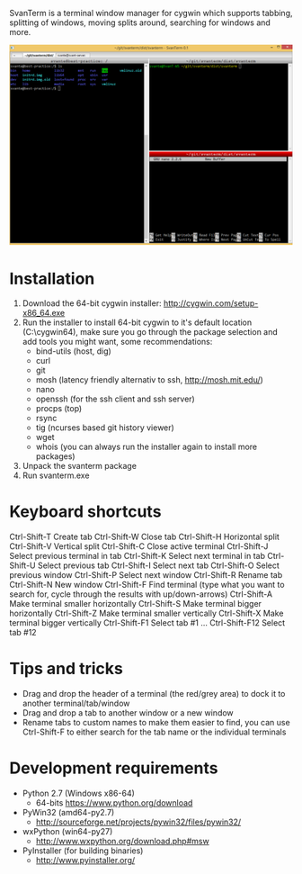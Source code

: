 SvanTerm is a terminal window manager for cygwin which supports tabbing, splitting of windows, moving splits around, searching for windows and more.

![SvanTerm screenshot](/screenshot.png "SvanTerm screenshot")

Installation
============
1. Download the 64-bit cygwin installer:
	http://cygwin.com/setup-x86_64.exe
2. Run the installer to install 64-bit cygwin to it's default location (C:\cygwin64), make sure you go through the package selection and add tools you might want, some recommendations:
	- bind-utils (host, dig)
	- curl
	- git
	- mosh (latency friendly alternativ to ssh, http://mosh.mit.edu/)
	- nano
	- openssh (for the ssh client and ssh server)
	- procps (top)
	- rsync
	- tig (ncurses based git history viewer)
	- wget
	- whois
	(you can always run the installer again to install more packages)
3. Unpack the svanterm package
4. Run svanterm.exe

Keyboard shortcuts
==================
Ctrl-Shift-T   Create tab
Ctrl-Shift-W   Close tab
Ctrl-Shift-H   Horizontal split
Ctrl-Shift-V   Vertical split
Ctrl-Shift-C   Close active terminal
Ctrl-Shift-J   Select previous terminal in tab
Ctrl-Shift-K   Select next terminal in tab
Ctrl-Shift-U   Select previous tab
Ctrl-Shift-I   Select next tab
Ctrl-Shift-O   Select previous window
Ctrl-Shift-P   Select next window
Ctrl-Shift-R   Rename tab
Ctrl-Shift-N   New window
Ctrl-Shift-F   Find terminal (type what you want to search for, cycle through the results with up/down-arrows)
Ctrl-Shift-A   Make terminal smaller horizontally
Ctrl-Shift-S   Make terminal bigger horizontally
Ctrl-Shift-Z   Make terminal smaller vertically
Ctrl-Shift-X   Make terminal bigger vertically
Ctrl-Shift-F1  Select tab #1
...
Ctrl-Shift-F12 Select tab #12

Tips and tricks
===============
- Drag and drop the header of a terminal (the red/grey area) to dock it to another terminal/tab/window
- Drag and drop a tab to another window or a new window
- Rename tabs to custom names to make them easier to find, you can use Ctrl-Shift-F to either search for the tab name or the individual terminals

Development requirements
========================
- Python 2.7 (Windows x86-64)
	- 64-bits https://www.python.org/download
- PyWin32 (amd64-py2.7)
	- http://sourceforge.net/projects/pywin32/files/pywin32/
- wxPython (win64-py27)
	- http://www.wxpython.org/download.php#msw
- PyInstaller (for building binaries)
	- http://www.pyinstaller.org/
